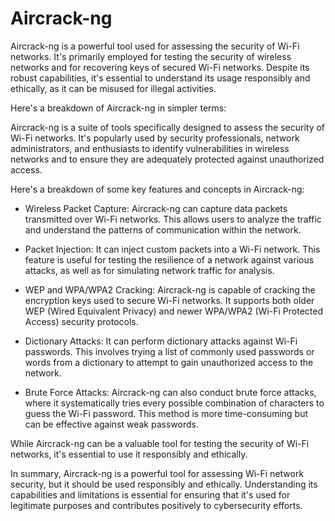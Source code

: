 # Aircrack-ng
Aircrack-ng is a powerful tool used for assessing the security of Wi-Fi networks. It's primarily employed for testing the security of wireless networks and for recovering keys of secured Wi-Fi networks. Despite its robust capabilities, it's essential to understand its usage responsibly and ethically, as it can be misused for illegal activities.

Here's a breakdown of Aircrack-ng in simpler terms:

Aircrack-ng is a suite of tools specifically designed to assess the security of Wi-Fi networks. It's popularly used by security professionals, network administrators, and enthusiasts to identify vulnerabilities in wireless networks and to ensure they are adequately protected against unauthorized access.

Here's a breakdown of some key features and concepts in Aircrack-ng:
- Wireless Packet Capture: Aircrack-ng can capture data packets transmitted over Wi-Fi networks. This allows users to analyze the traffic and understand the patterns of communication within the network.

- Packet Injection: It can inject custom packets into a Wi-Fi network. This feature is useful for testing the resilience of a network against various attacks, as well as for simulating network traffic for analysis.

- WEP and WPA/WPA2 Cracking: Aircrack-ng is capable of cracking the encryption keys used to secure Wi-Fi networks. It supports both older WEP (Wired Equivalent Privacy) and newer WPA/WPA2 (Wi-Fi Protected Access) security protocols.

- Dictionary Attacks: It can perform dictionary attacks against Wi-Fi passwords. This involves trying a list of commonly used passwords or words from a dictionary to attempt to gain unauthorized access to the network.

- Brute Force Attacks: Aircrack-ng can also conduct brute force attacks, where it systematically tries every possible combination of characters to guess the Wi-Fi password. This method is more time-consuming but can be effective against weak passwords.


While Aircrack-ng can be a valuable tool for testing the security of Wi-Fi networks, it's essential to use it responsibly and ethically.

In summary, Aircrack-ng is a powerful tool for assessing Wi-Fi network security, but it should be used responsibly and ethically. Understanding its capabilities and limitations is essential for ensuring that it's used for legitimate purposes and contributes positively to cybersecurity efforts.
